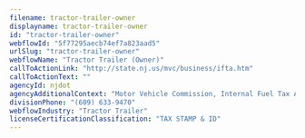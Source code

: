 ```yaml
---
filename: tractor-trailer-owner
displayname: tractor-trailer-owner
id: "tractor-trailer-owner"
webflowId: "5f77295aecb74ef7a823aad5"
urlSlug: "tractor-trailer-owner"
webflowName: "Tractor Trailer (Owner)"
callToActionLink: "http://state.nj.us/mvc/business/ifta.htm"
callToActionText: ""
agencyId: njdot
agencyAdditionalContext: "Motor Vehicle Commission, Internal Fuel Tax Agreement (IFTA)"
divisionPhone: "(609) 633-9470"
webflowIndustry: "Tractor Trailer"
licenseCertificationClassification: "TAX STAMP & ID"
---
```

